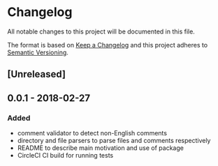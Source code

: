 # Changelog
All notable changes to this project will be documented in this file.

The format is based on [Keep a Changelog](http://keepachangelog.com/en/1.0.0/)
and this project adheres to [Semantic Versioning](http://semver.org/spec/v2.0.0.html).

## [Unreleased]

## 0.0.1 - 2018-02-27
### Added
- comment validator to detect non-English comments
- directory and file parsers to parse files and comments respectively
- README to describe main motivation and use of package
- CircleCI CI build for running tests
